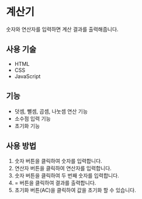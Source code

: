 # 계산기

숫자와 연산자를 입력하면 계산 결과를 출력해줍니다.

## 사용 기술

- HTML
- CSS
- JavaScript

## 기능

- 덧셈, 뺄셈, 곱셈, 나눗셈 연산 기능
- 소수점 입력 기능
- 초기화 기능

## 사용 방법

1. 숫자 버튼을 클릭하여 숫자를 입력합니다.
2. 연산자 버튼을 클릭하여 연산자를 입력합니다.
3. 숫자 버튼을 클릭하여 두 번째 숫자를 입력합니다.
4. = 버튼을 클릭하여 결과를 출력합니다.
5. 초기화 버튼(AC)을 클릭하여 값을 초기화 할 수 있습니다.
